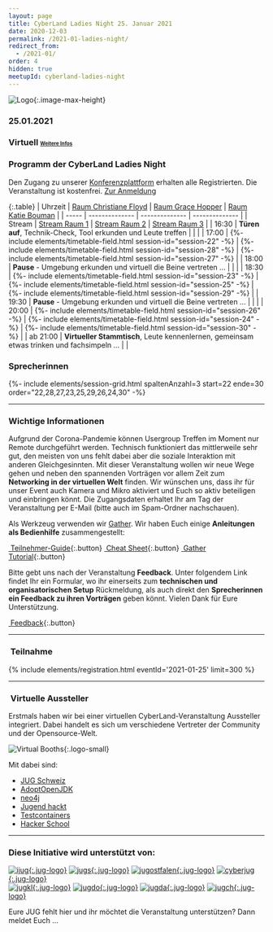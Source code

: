 ```yaml
---
layout: page
title: CyberLand Ladies Night 25. Januar 2021
date: 2020-12-03
permalink: /2021-01-ladies-night/
redirect_from:
  - /2021-01/
order: 4
hidden: true
meetupId: cyberland-ladies-night
---
```

![Logo](/assets/logo/ladies_night.jpg){:.image-max-height}

### <i class="fas fa-lg fa-calendar"></i> 25.01.2021

### <i class="fas fa-lg fa-globe"></i> Virtuell <span style="font-size: 0.6em;">[<i class="fas fa-lg fa-link"></i> Weitere Infos](#-wichtige-informationen)</span>

### <i class="fas fa-lg fa-book-open"></i> Programm der CyberLand Ladies Night

Den Zugang zu unserer [Konferenzplattform](https://gather.town/) erhalten alle Registrierten. Die Veranstaltung ist kostenfrei. [Zur Anmeldung](#teilnahme)

{:.table}
| Uhrzeit  | [Raum Christiane Floyd](https://de.wikipedia.org/wiki/Christiane_Floyd) | [Raum Grace Hopper](https://de.wikipedia.org/wiki/Grace_Hopper) | [Raum Katie Bouman](https://de.wikipedia.org/wiki/Katie_Bouman) |
| ----- | -------------- | -------------- | -------------- |
| Stream  | <a href="https://cyberland.ijug.eu/stream/1"><i class="fas fa-lg fa-link"></i> Stream Raum 1</a> | <a href="https://cyberland.ijug.eu/stream/2"><i class="fas fa-lg fa-link"></i> Stream Raum 2</a> | <a href="https://cyberland.ijug.eu/stream/3"><i class="fas fa-lg fa-link"></i> Stream Raum 3</a> | 
| 16:30 | __Türen auf__, Technik-Check, Tool erkunden und Leute treffen | | |
| 17:00 | {%- include elements/timetable-field.html session-id="session-22" -%} | {%- include elements/timetable-field.html session-id="session-28" -%} | {%- include elements/timetable-field.html session-id="session-27" -%} |
| 18:00 | __Pause__ - Umgebung erkunden und virtuell die Beine vertreten ... | | |
| 18:30 | {%- include elements/timetable-field.html session-id="session-23" -%} | {%- include elements/timetable-field.html session-id="session-25" -%} | {%- include elements/timetable-field.html session-id="session-29" -%} |
| 19:30 | __Pause__ - Umgebung erkunden und virtuell die Beine vertreten ... | | |
| 20:00 | {%- include elements/timetable-field.html session-id="session-26" -%} | {%- include elements/timetable-field.html session-id="session-24" -%} | {%- include elements/timetable-field.html session-id="session-30" -%} |
| ab 21:00 | __Virtueller Stammtisch__, Leute kennenlernen, gemeinsam etwas trinken und fachsimpeln ... | |

### <i id="sprecher" class="fas fa-user"></i> Sprecherinnen

{%- include elements/session-grid.html spaltenAnzahl=3 start=22 ende=30 order="22,28,27,23,25,29,26,24,30" -%}

<hr />

### <i class="fas fa-lg fa-info-circle"></i> Wichtige Informationen

Aufgrund der Corona-Pandemie können Usergroup Treffen im Moment nur Remote durchgeführt werden. Technisch funktioniert das mittlerweile sehr gut, den meisten von uns fehlt dabei aber die soziale Interaktion mit anderen Gleichgesinnten. Mit dieser Veranstaltung wollen wir neue Wege gehen und neben den spannenden Vorträgen vor allem Zeit zum **Networking in der virtuellen Welt** finden. Wir wünschen uns, dass ihr für unser Event auch Kamera und Mikro aktiviert und Euch so aktiv beteiligen und einbringen könnt. Die Zugangsdaten erhaltet Ihr am Tag der Veranstaltung per E-Mail (bitte auch im Spam-Ordner nachschauen).

Als Werkzeug verwenden wir [Gather](https://gather.town/). Wir haben Euch einige **Anleitungen als Bedienhilfe** zusammengestellt:

[<i class="fas fa-info-circle"></i>&nbsp;Teilnehmer-Guide](https://docs.google.com/document/d/e/2PACX-1vT_FYy_W-B0q1sSPeJsl_IeTsmWU-CfIdB4zKuiAEP_PdK1uxogi9SuR6jy9JyHfBT2N4MoWAoTMbZm/pub){:.button}
[<i class="fas fa-info-circle"></i>&nbsp;Cheat Sheet](https://docs.google.com/document/d/e/2PACX-1vS6we_vooYMQy3B1hJmfZS6DEZ3tW0of_hx0I_4msvTKbTEPuFwapHlr8kNnViXKUQyrQMWEUyjQ4Mr/pub){:.button}
[<i class="fas fa-info-circle"></i>&nbsp;Gather Tutorial](https://gather.town/app/ZjoKsCgut1xMYH5L/Live%20Walkthrough){:.button}

Bitte gebt uns nach der Veranstaltung **Feedback**. Unter folgendem Link findet Ihr ein Formular, wo ihr einerseits zum **technischen und organisatorischen Setup** Rückmeldung, als auch direkt den **Sprecherinnen ein Feedback zu ihren Vorträgen** geben könnt. Vielen Dank für Eure Unterstützung.

[<i class="fas fa-comment"></i>&nbsp;Feedback](https://forms.gle/Jui29VcWe5iAJHpB6){:.button}

<hr />

### <i class="fas fa-lg fa-door-open"></i>&nbsp;Teilnahme

{% include elements/registration.html eventId='2021-01-25' limit=300 %}

<hr />

### <i class="fas fa-lg fa-door-open"></i>&nbsp;Virtuelle Aussteller

Erstmals haben wir bei einer virtuellen CyberLand-Veranstaltung Aussteller integriert. Dabei handelt es sich um verschiedene Vertreter der Community und der Opensource-Welt.

![Virtual Booths](/assets/logo/virtual_booths.jpg){:.logo-small}

Mit dabei sind:

* [JUG Schweiz](https://www.jug.ch)
* [AdoptOpenJDK](https://adoptopenjdk.net)
* [neo4j](https://neo4j.com)
* [Jugend hackt](https://jugendhackt.org)
* [Testcontainers](https://www.testcontainers.org)
* [Hacker School](https://hacker-school.de)

<hr />

### <i class="fas fa-lg fa-heart"></i> Diese Initiative wird unterstützt von:

[![ijug](/assets/logo/ijug.png){:.jug-logo}](https://www.ijug.eu/)
[![jugs](/assets/logo/jugs.png){:.jug-logo}](https://www.jugs.org/)
[![jugostfalen](/assets/logo/jugostfalen.png){:.jug-logo}](https://www.jug-ostfalen.de/)
[![cyberjug](/assets/logo/cyberjug.png){:.jug-logo}](https://www.cyberjug.de)
<br />
[![jugkl](/assets/logo/jugkl.png){:.jug-logo}](http://www.jug-kl.de/)
[![jugdo](/assets/logo/jugdo.png){:.jug-logo}](https://www.meetup.com/JUG-Dortmund/)
[![jugda](/assets/logo/jugda.png){:.jug-logo}](https://www.jug-da.de/)
[![jugch](/assets/logo/jugch.png){:.jug-logo}](https://www.jug.ch)

Eure JUG fehlt hier und ihr möchtet die Veranstaltung unterstützen? Dann meldet Euch ...
